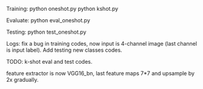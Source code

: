 Training:
python oneshot.py
python kshot.py

Evaluate:
python eval_oneshot.py

Testing:
python test_oneshot.py

Logs:
fix a bug in training codes, now input is 4-channel image (last channel is input label).
Add testing new classes codes.

TODO:
k-shot eval and test codes.

feature extractor is now VGG16_bn, last feature maps 7*7 and upsample by 2x gradually.
